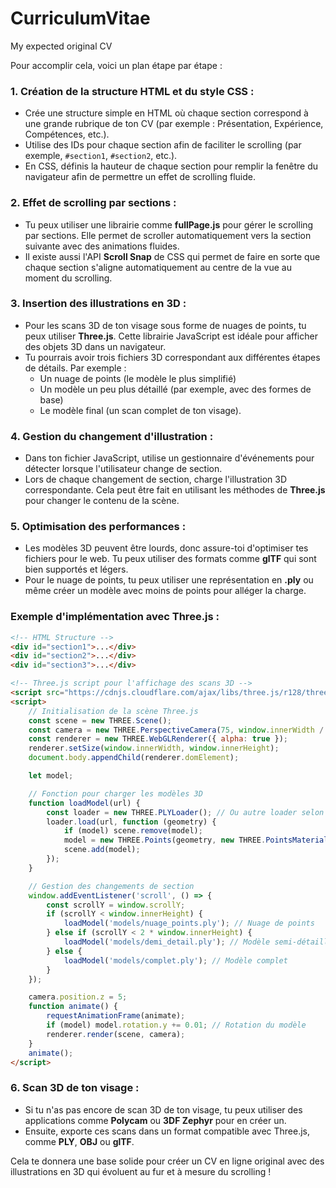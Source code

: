 # CurriculumVitae
My expected original CV

Pour accomplir cela, voici un plan étape par étape :

### 1. **Création de la structure HTML et du style CSS :**
   - Crée une structure simple en HTML où chaque section correspond à une grande rubrique de ton CV (par exemple : Présentation, Expérience, Compétences, etc.).
   - Utilise des IDs pour chaque section afin de faciliter le scrolling (par exemple, `#section1`, `#section2`, etc.).
   - En CSS, définis la hauteur de chaque section pour remplir la fenêtre du navigateur afin de permettre un effet de scrolling fluide.

### 2. **Effet de scrolling par sections :**
   - Tu peux utiliser une librairie comme **fullPage.js** pour gérer le scrolling par sections. Elle permet de scroller automatiquement vers la section suivante avec des animations fluides.
   - Il existe aussi l'API **Scroll Snap** de CSS qui permet de faire en sorte que chaque section s'aligne automatiquement au centre de la vue au moment du scrolling.

### 3. **Insertion des illustrations en 3D :**
   - Pour les scans 3D de ton visage sous forme de nuages de points, tu peux utiliser **Three.js**. Cette librairie JavaScript est idéale pour afficher des objets 3D dans un navigateur.
   - Tu pourrais avoir trois fichiers 3D correspondant aux différentes étapes de détails. Par exemple :
     - Un nuage de points (le modèle le plus simplifié)
     - Un modèle un peu plus détaillé (par exemple, avec des formes de base)
     - Le modèle final (un scan complet de ton visage).

### 4. **Gestion du changement d'illustration :**
   - Dans ton fichier JavaScript, utilise un gestionnaire d'événements pour détecter lorsque l'utilisateur change de section.
   - Lors de chaque changement de section, charge l'illustration 3D correspondante. Cela peut être fait en utilisant les méthodes de **Three.js** pour changer le contenu de la scène.

### 5. **Optimisation des performances :**
   - Les modèles 3D peuvent être lourds, donc assure-toi d'optimiser tes fichiers pour le web. Tu peux utiliser des formats comme **glTF** qui sont bien supportés et légers.
   - Pour le nuage de points, tu peux utiliser une représentation en **.ply** ou même créer un modèle avec moins de points pour alléger la charge.

### Exemple d'implémentation avec Three.js :

```html
<!-- HTML Structure -->
<div id="section1">...</div>
<div id="section2">...</div>
<div id="section3">...</div>

<!-- Three.js script pour l'affichage des scans 3D -->
<script src="https://cdnjs.cloudflare.com/ajax/libs/three.js/r128/three.min.js"></script>
<script>
    // Initialisation de la scène Three.js
    const scene = new THREE.Scene();
    const camera = new THREE.PerspectiveCamera(75, window.innerWidth / window.innerHeight, 0.1, 1000);
    const renderer = new THREE.WebGLRenderer({ alpha: true });
    renderer.setSize(window.innerWidth, window.innerHeight);
    document.body.appendChild(renderer.domElement);

    let model;

    // Fonction pour charger les modèles 3D
    function loadModel(url) {
        const loader = new THREE.PLYLoader(); // Ou autre loader selon le format
        loader.load(url, function (geometry) {
            if (model) scene.remove(model);
            model = new THREE.Points(geometry, new THREE.PointsMaterial({ color: 0xffffff }));
            scene.add(model);
        });
    }

    // Gestion des changements de section
    window.addEventListener('scroll', () => {
        const scrollY = window.scrollY;
        if (scrollY < window.innerHeight) {
            loadModel('models/nuage_points.ply'); // Nuage de points
        } else if (scrollY < 2 * window.innerHeight) {
            loadModel('models/demi_detail.ply'); // Modèle semi-détaillé
        } else {
            loadModel('models/complet.ply'); // Modèle complet
        }
    });

    camera.position.z = 5;
    function animate() {
        requestAnimationFrame(animate);
        if (model) model.rotation.y += 0.01; // Rotation du modèle
        renderer.render(scene, camera);
    }
    animate();
</script>
```

### 6. **Scan 3D de ton visage :**
   - Si tu n'as pas encore de scan 3D de ton visage, tu peux utiliser des applications comme **Polycam** ou **3DF Zephyr** pour en créer un.
   - Ensuite, exporte ces scans dans un format compatible avec Three.js, comme **PLY**, **OBJ** ou **glTF**.

Cela te donnera une base solide pour créer un CV en ligne original avec des illustrations en 3D qui évoluent au fur et à mesure du scrolling !
